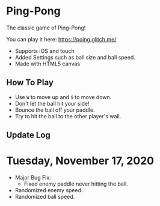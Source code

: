 # Ping-Pong

The classic game of Ping-Pong!

You can play it here: https://poing.glitch.me/

* Supports iOS and touch
* Added Settings such as ball size and ball speed.
* Made with HTML5 canvas

## How To Play
* Use `W` to move up and `S` to move down.
* Don't let the ball hit your side!
* Bounce the ball off your paddle.
* Try to hit the ball to the other player's wall.

## Update Log
# Tuesday, November 17, 2020
* Major Bug Fix:
  * Fixed enemy paddle never hitting the ball.
* Randomized enemy speed.
* Randomized ball speed.
